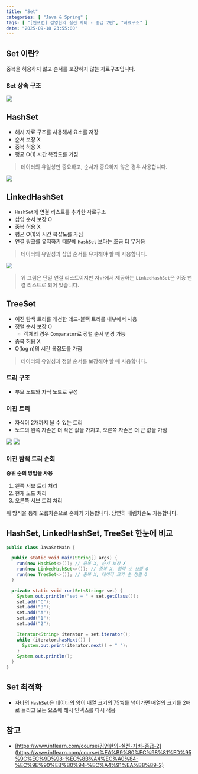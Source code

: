 ```yaml
---
title: "Set"
categories: [ "Java & Spring" ]
tags: [ "[인프런] 김영한의 실전 자바 - 중급 2편", "자료구조" ]
date: "2025-09-18 23:55:00"
---
```


## Set 이란?

중복을 허용하지 않고 순서를 보장하지 않는 자료구조입니다.

### Set 상속 구조

![](/assets/img/_posts/2025/09/2025-09-18-Set/626174825769208.png)

## HashSet

- 해시 자료 구조를 사용해서 요소를 저장
- 순서 보장 X
- 중복 허용 X
- 평균 O(1) 시간 복잡도를 가짐

> 데이터의 유일성만 중요하고, 순서가 중요하지 않은 경우 사용합니다.

![](/assets/img/_posts/2025/09/2025-09-18-Set/626186725542750.png)

## LinkedHashSet

- `HashSet`에 연결 리스트를 추가한 자료구조
- 삽입 순서 보장 O
- 중복 허용 X
- 평균 O(1)의 시간 복잡도를 가짐
- 연결 링크를 유지하기 때문에 `HashSet` 보다는 조금 더 무거움

> 데이터의 유일성과 삽입 순서를 유지해야 할 때 사용합니다.

![](/assets/img/_posts/2025/09/2025-09-18-Set/626197273150708.png)

> 위 그림은 단일 연결 리스트이지만 자바에서 제공하는 `LinkedHashSet`은 이중 연결 리스트로 되어 있습니다.

## TreeSet

- 이진 탐색 트리를 개선한 레드-블랙 트리를 내부에서 사용
- 정렬 순서 보장 O
  - 객체의 경우 `Comparator`로 정렬 순서 변경 가능
- 중복 허용 X
- O(log n)의 시간 복잡도를 가짐

> 데이터의 유일성과 정렬 순서를 보장해야 할 때 사용합니다.

### 트리 구조

- 부모 노드와 자식 노드로 구성

### 이진 트리

- 자식이 2개까지 올 수 있는 트리
- 노드의 왼쪽 자손은 더 작은 값을 가지고, 오른쪽 자손은 더 큰 값을 가짐

![](/assets/img/_posts/2025/09/2025-09-18-Set/626211684489416.png)
![](/assets/img/_posts/2025/09/2025-09-18-Set/626219894919250.png)

### 이진 탐색 트리 순회

**중위 순회 방법을 사용**

1. 왼쪽 서브 트리 처리
2. 현재 노드 처리
3. 오른쪽 서브 트리 처리

위 방식을 통해 오름차순으로 순회가 가능합니다. 당연히 내림차순도 가능합니다.

## HashSet, LinkedHashSet, TreeSet 한눈에 비교

```java
public class JavaSetMain {

  public static void main(String[] args) {
    run(new HashSet<>()); // 중복 X, 순서 보장 X
    run(new LinkedHashSet<>()); // 중복 X, 입력 순 보장 O
    run(new TreeSet<>()); // 중복 X, 데이터 크기 순 정렬 O
  }

  private static void run(Set<String> set) {
    System.out.println("set = " + set.getClass());
    set.add("C");
    set.add("B");
    set.add("A");
    set.add("1");
    set.add("2");

    Iterator<String> iterator = set.iterator();
    while (iterator.hasNext()) {
      System.out.print(iterator.next() + " ");
    }
    System.out.println();
  }
}
```

## Set 최적화

- 자바의 `HashSet`은 데이터의 양이 배열 크기의 75%를 넘어가면 배열의 크기를 2배로 늘리고 모든 요소에 해시 인덱스를 다시 적용

## 참고

- [https://www.inflearn.com/course/김영한의-실전-자바-중급-2](https://www.inflearn.com/course/%EA%B9%80%EC%98%81%ED%95%9C%EC%9D%98-%EC%8B%A4%EC%A0%84-%EC%9E%90%EB%B0%94-%EC%A4%91%EA%B8%89-2)

